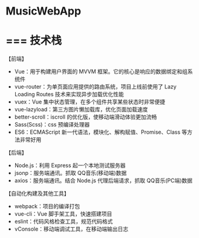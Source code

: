 # MusicWebApp
===
技术栈
===
【前端】

* Vue：用于构建用户界面的 MVVM 框架。它的核心是响应的数据绑定和组系统件
* vue-router：为单页面应用提供的路由系统，项目上线前使用了 Lazy Loading Routes 技术来实现异步加载优化性能
* vuex：Vue 集中状态管理，在多个组件共享某些状态时非常便捷
* vue-lazyload：第三方图片懒加载库，优化页面加载速度
* better-scroll：iscroll 的优化版，使移动端滑动体验更加流畅
* Sass(Scss)：css 预编译处理器
* ES6：ECMAScript 新一代语法，模块化、解构赋值、Promise、Class 等方法非常好用<br>

【后端】

* Node.js：利用 Express 起一个本地测试服务器
* jsonp：服务端通讯。抓取 QQ音乐(移动端)数据
* axios：服务端通讯。结合 Node.js 代理后端请求，抓取 QQ音乐(PC端)数据<br>

【自动化构建及其他工具】

* webpack：项目的编译打包
* vue-cli：Vue 脚手架工具，快速搭建项目
* eslint：代码风格检查工具，规范代码格式
* vConsole：移动端调试工具，在移动端输出日志

